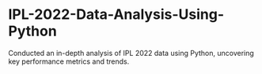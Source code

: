 # IPL-2022-Data-Analysis-Using-Python

Conducted an in-depth analysis of IPL 2022 data using Python, uncovering key performance metrics and trends.
